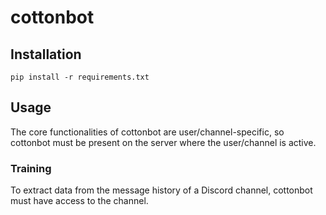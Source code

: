 # cottonbot

## Installation
```
pip install -r requirements.txt
```

## Usage
The core functionalities of cottonbot are user/channel-specific,
so cottonbot must be present on the server where the user/channel
is active.

### Training
To extract data from the message history of a Discord channel, 
cottonbot must have access to the channel.